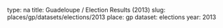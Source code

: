 type: na
title: Guadeloupe / Election Results (2013)
slug: places/gp/datasets/elections/2013
place: gp
dataset: elections
year: 2013
